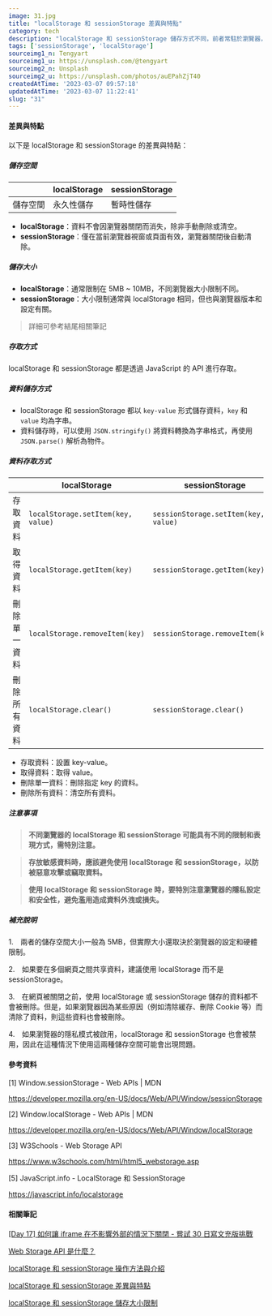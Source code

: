 ```yaml
---
image: 31.jpg
title: "localStorage 和 sessionStorage 差異與特點"
category: tech
description: "localStorage 和 sessionStorage 儲存方式不同，前者常駐於瀏覽器，後者僅在瀏覽器會話期間存在。"
tags: ['sessionStorage', 'localStorage']
sourceimg1_n: Tengyart
sourceimg1_u: https://unsplash.com/@tengyart
sourceimg2_n: Unsplash
sourceimg2_u: https://unsplash.com/photos/auEPahZjT40
createdAtTime: '2023-03-07 09:57:18'
updatedAtTime: '2023-03-07 11:22:41'
slug: "31"
---
```


#### 差異與特點

以下是 localStorage 和 sessionStorage 的差異與特點：

##### 儲存空間

|              | localStorage | sessionStorage |
| ------------ | ------------ | -------------- |
| 儲存空間     | 永久性儲存    | 暫時性儲存      |

- **localStorage**：資料不會因瀏覽器關閉而消失，除非手動刪除或清空。
- **sessionStorage**：僅在當前瀏覽器視窗或頁面有效，瀏覽器關閉後自動清除。

##### 儲存大小

- **localStorage**：通常限制在 5MB ~ 10MB，不同瀏覽器大小限制不同。
- **sessionStorage**：大小限制通常與 localStorage 相同，但也與瀏覽器版本和設定有關。

> 詳細可參考結尾相關筆記

##### 存取方式

localStorage 和 sessionStorage 都是透過 JavaScript 的 API 進行存取。

##### 資料儲存方式

- localStorage 和 sessionStorage 都以 `key-value` 形式儲存資料，`key` 和 `value` 均為字串。
- 資料儲存時，可以使用 `JSON.stringify()` 將資料轉換為字串格式，再使用 `JSON.parse()` 解析為物件。

##### 資料存取方式

|           | localStorage | sessionStorage |
| --------- | ------------ | -------------- |
| 存取資料  | `localStorage.setItem(key, value)` | `sessionStorage.setItem(key, value)` |
| 取得資料  | `localStorage.getItem(key)` | `sessionStorage.getItem(key)` |
| 刪除單一資料  | `localStorage.removeItem(key)` | `sessionStorage.removeItem(key)` |
| 刪除所有資料  | `localStorage.clear()` | `sessionStorage.clear()` |

- 存取資料：設置 key-value。
- 取得資料：取得 value。
- 刪除單一資料：刪除指定 key 的資料。
- 刪除所有資料：清空所有資料。

##### 注意事項

> **不同瀏覽器的 localStorage 和 sessionStorage 可能具有不同的限制和表現方式，需特別注意。**

> **存放敏感資料時，應該避免使用 localStorage 和 sessionStorage，以防被惡意攻擊或竊取資料。**

> **使用 localStorage 和 sessionStorage 時，要特別注意瀏覽器的隱私設定和安全性，避免濫用造成資料外洩或損失。**

##### 補充說明

1.　兩者的儲存空間大小一般為 5MB，但實際大小還取決於瀏覽器的設定和硬體限制。

2.　如果要在多個網頁之間共享資料，建議使用 localStorage 而不是 sessionStorage。

3.　在網頁被關閉之前，使用 localStorage 或 sessionStorage 儲存的資料都不會被刪除。但是，如果瀏覽器因為某些原因（例如清除緩存、刪除 Cookie 等）而清除了資料，則這些資料也會被刪除。

4.　如果瀏覽器的隱私模式被啟用，localStorage 和 sessionStorage 也會被禁用，因此在這種情況下使用這兩種儲存空間可能會出現問題。

#### 參考資料

[1] Window.sessionStorage - Web APIs | MDN

<https://developer.mozilla.org/en-US/docs/Web/API/Window/sessionStorage>

[2] Window.localStorage - Web APIs | MDN

<https://developer.mozilla.org/en-US/docs/Web/API/Window/localStorage>

[3] W3Schools - Web Storage API

<https://www.w3schools.com/html/html5_webstorage.asp>

[5] JavaScript.info - LocalStorage 和 SessionStorage

<https://javascript.info/localstorage>

#### 相關筆記

[[Day 17] 如何讓 iframe 在不影響外部的情況下關閉 - 嘗試 30 日寫文充版挑戰](28)

[Web Storage API 是什麼？](29)

[localStorage 和 sessionStorage 操作方法與介紹](30)

[localStorage 和 sessionStorage 差異與特點](31)

[localStorage 和 sessionStorage 儲存大小限制](32)